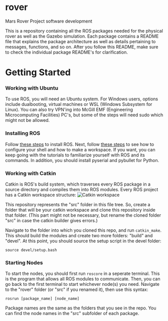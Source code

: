 # rover
Mars Rover Project software development

This is a repository containing all the ROS packages needed for the physical rover as well as
the Gazebo simulation. Each package contains a README file that explains the package architecture as well
as details pertaining to messages, functions, and so on. After you follow this README, make sure to check
the individual package README's for clarification.

# Getting Started

### Working with Ubuntu
To use ROS, you will need an Ubuntu system. For Windows users, options include dualbooting, virtual machines
or WSL (Windows Subsystem for Linux). You can also try VPN'ing into McGill EMF (Engineering Microcomputing
Facilities) PC's, but some of the steps will need sudo which might not be allowed.

### Installing ROS
Follow [these steps](http://wiki.ros.org/noetic/Installation/Ubuntu) to install ROS. Next, follow [these steps](http://wiki.ros.org/ROS/Tutorials/InstallingandConfiguringROSEnvironment) to see how to configure your shell and how to make a workspace. If you
want, you can keep going with the tutorials to familiarize yourself with ROS and its commands. In addition, you
should install pyserial and pybullet for Python.

### Working with Catkin
Catkin is ROS's build system, which traverses every ROS package in a source directory and compiles them into 
ROS modules. Every ROS project has a Catkin workspace structure:
![Catkin workspace](https://miro.medium.com/v2/resize:fit:1400/format:webp/0*vfNM1mbkhUpvK-nW.png)

This repository represents the "src" folder in this file tree. So, create a folder that will be your catkin
workspace and clone this repository inside that folder. (This part might not be necessary, but rename the cloned
folder "src" in case the catkin builder gives errors.)

Navigate to the folder into which you cloned this repo, and run `catkin_make`. This should build the modules and
create two more folders: "build" and "devel". At this point, you should source the setup script in the devel folder:

`source devel/setup.bash`

### Starting Nodes
To start the nodes, you should first run `roscore` in a seperate terminal. This is the program that allows all
ROS modules to communicate. Then, you can go back to the first terminal to start whichever node(s) you need.
Navigate to the "rover" folder (or "src" if you renamed it), then use this syntax:

`rosrun [package_name] [node_name]`

Package names are the same as the folders that you see in the repo. You can find the node names in the "src" subfolder
of each package.
